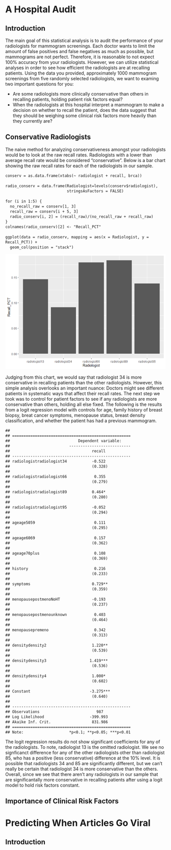 A Hospital Audit
================

Introduction
------------

The main goal of this statistical analysis is to audit the performance
of your radiologists for mammogram screenings. Each doctor wants to
limit the amount of false positives and false negatives as much as
possible, but mammograms are not perfect. Therefore, it is reasonable to
not expect 100% accuracy from your radiologists. However, we can utilize
statistical analyses in order to see how efficient the radiologists are
at recalling patients. Using the data you provided, approximately 1000
mammogram screenings from five randomly selected radiologists, we want
to examing two important questions for you:

-   Are some radiologists more clinically conservative than others in
    recalling patients, holding patient risk factors equal?
-   When the radiologists at this hospital interpret a mammogram to make
    a decision on whether to recall the patient, does the data suggest
    that they should be weighing some clinical risk factors more heavily
    than they currently are?

Conservative Radiologists
-------------------------

The naive method for analyzing conservativeness amongst your
radiologists would be to look at the raw recall rates. Radiologists with
a lower than average recall rate would be considered “conservative”.
Below is a bar chart showing the raw recall rates for each of the
radiologists in our sample.

    conserv = as.data.frame(xtabs(~ radiologist + recall, brca))

    radio_conserv = data.frame(Radiologist=levels(conserv$radiologist),
                               stringsAsFactors = FALSE)

    for (i in 1:5) {
      no_recall_raw = conserv[1, 3]
      recall_raw = conserv[i + 5, 3]
      radio_conserv[i, 2] = (recall_raw)/(no_recall_raw + recall_raw)
    }
    colnames(radio_conserv)[2] <- "Recall_PCT"

    ggplot(data = radio_conserv, mapping = aes(x = Radiologist, y = Recall_PCT)) +
      geom_col(position = "stack")

![](Homework_2_files/figure-markdown_strict/initial-1.png)

Judging from this chart, we would say that radiologist 34 is more
conservative in recalling patients than the other radiologists. However,
this simple analysis overlooks an important nuance: Doctors might see
different patients in systematic ways that affect their recall rates.
The next step we took was to control for patient factors to see if any
radiologists are more conservative than others, holding all else fixed.
The following is the results from a logit regression model with controls
for age, family history of breast biopsy, breat cancer symptoms,
menopause status, breast density classification, and whether the patient
has had a previous mammogram.

    ## 
    ## ====================================================
    ##                              Dependent variable:    
    ##                          ---------------------------
    ##                                    recall           
    ## ----------------------------------------------------
    ## radiologistradiologist34           -0.522           
    ##                                    (0.328)          
    ##                                                     
    ## radiologistradiologist66            0.355           
    ##                                    (0.279)          
    ##                                                     
    ## radiologistradiologist89           0.464*           
    ##                                    (0.280)          
    ##                                                     
    ## radiologistradiologist95           -0.052           
    ##                                    (0.294)          
    ##                                                     
    ## ageage5059                          0.111           
    ##                                    (0.295)          
    ##                                                     
    ## ageage6069                          0.157           
    ##                                    (0.362)          
    ##                                                     
    ## ageage70plus                        0.108           
    ##                                    (0.369)          
    ##                                                     
    ## history                             0.216           
    ##                                    (0.233)          
    ##                                                     
    ## symptoms                           0.729**          
    ##                                    (0.359)          
    ##                                                     
    ## menopausepostmenoNoHT              -0.193           
    ##                                    (0.237)          
    ##                                                     
    ## menopausepostmenounknown            0.403           
    ##                                    (0.464)          
    ##                                                     
    ## menopausepremeno                    0.342           
    ##                                    (0.313)          
    ##                                                     
    ## densitydensity2                    1.220**          
    ##                                    (0.539)          
    ##                                                     
    ## densitydensity3                   1.419***          
    ##                                    (0.536)          
    ##                                                     
    ## densitydensity4                    1.000*           
    ##                                    (0.602)          
    ##                                                     
    ## Constant                          -3.275***         
    ##                                    (0.640)          
    ##                                                     
    ## ----------------------------------------------------
    ## Observations                         987            
    ## Log Likelihood                    -399.993          
    ## Akaike Inf. Crit.                  831.986          
    ## ====================================================
    ## Note:                    *p<0.1; **p<0.05; ***p<0.01

The logit regression results do not show significant coefficients for
any of the radiologists. To note, radiologist 13 is the omitted
radiologist. We see no signficanct difference for any of the other
radiologists other than radiologist 85, who has a positive (less
conservative) difference at the 10% level. It is possible that
radiologists 34 and 85 are significantly different, but we can’t really
be certain that radiologist 34 is more conservative than the others.
Overall, since we see that there aren’t any radiologists in our sample
that are significantally more conservative in recalling patients after
using a logit model to hold risk factors constant.

Importance of Clinical Risk Factors
-----------------------------------

Predicting When Articles Go Viral
=================================

Introduction
------------
